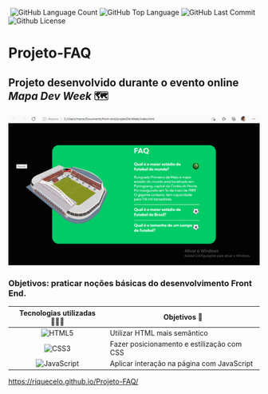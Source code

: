 <img alt="" src="https://img.shields.io/github/repo-size/Riquecelo/Projeto-FAQ" /> <img alt="GitHub Language Count" src="https://img.shields.io/github/languages/count/Riquecelo/Projeto-FAQ" /> <img alt="GitHub Top Language" src="https://img.shields.io/github/languages/top/Riquecelo/Projeto-FAQ" /> <img alt="GitHub Last Commit" src="https://img.shields.io/github/last-commit/Riquecelo/Projeto-FAQ" /> <img alt="Github License" src="https://img.shields.io/github/license/Riquecelo/Projeto-FAQ" />

# Projeto-FAQ

## Projeto desenvolvido durante o evento online *Mapa Dev Week* :world_map:

![](https://github.com/Riquecelo/Projeto-FAQ/blob/main/src/img/show-projeto-FAQ.gif)

### Objetivos: praticar noções básicas do desenvolvimento Front End.

|Tecnologias utilizadas 👨🏽‍💻| Objetivos 🎯|
| :-------: |------------|
|![HTML5](https://img.shields.io/badge/html5-%23E34F26.svg?style=for-the-badge&logo=html5&logoColor=white)|Utilizar HTML mais semântico|
|![CSS3](https://img.shields.io/badge/css3-%231572B6.svg?style=for-the-badge&logo=css3&logoColor=white)|Fazer posicionamento e estilização com CSS|
|![JavaScript](https://img.shields.io/badge/javascript-%23323330.svg?style=for-the-badge&logo=javascript&logoColor=%23F7DF1E)|Aplicar interação na página com JavaScript|




 https://riquecelo.github.io/Projeto-FAQ/
